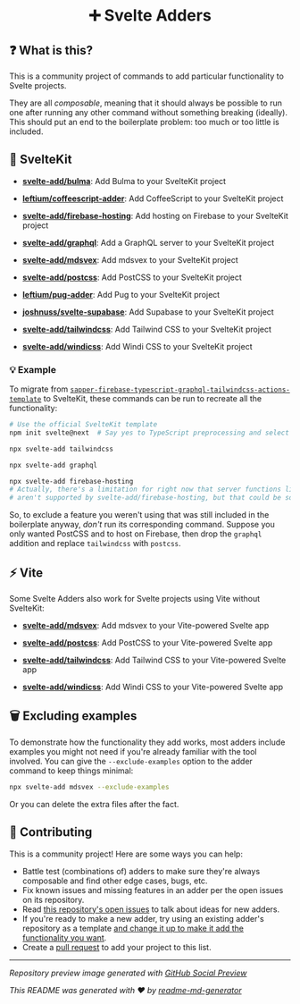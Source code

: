 <h1 align="center">➕ Svelte Adders</h1>

## ❓ What is this?
This is a community project of commands to add particular functionality to Svelte projects.

They are all *composable*, meaning that it should always be possible to run one after running any other command without something breaking (ideally). This should put an end to the boilerplate problem: too much or too little is included.

## 🧰 SvelteKit
* [**svelte-add/bulma**](https://github.com/svelte-add/bulma): Add Bulma to your SvelteKit project

* [**leftium/coffeescript-adder**](https://github.com/Leftium/coffeescript-adder): Add CoffeeScript to your SvelteKit project

* [**svelte-add/firebase-hosting**](https://github.com/svelte-add/firebase-hosting): Add hosting on Firebase to your SvelteKit project

* [**svelte-add/graphql**](https://github.com/svelte-add/graphql): Add a GraphQL server to your SvelteKit project

* [**svelte-add/mdsvex**](https://github.com/svelte-add/mdsvex): Add mdsvex to your SvelteKit project

* [**svelte-add/postcss**](https://github.com/svelte-add/postcss): Add PostCSS to your SvelteKit project

* [**leftium/pug-adder**](https://github.com/Leftium/pug-adder): Add Pug to your SvelteKit project

* [**joshnuss/svelte-supabase**](https://github.com/joshnuss/svelte-supabase): Add Supabase to your SvelteKit project

* [**svelte-add/tailwindcss**](https://github.com/svelte-add/tailwindcss): Add Tailwind CSS to your SvelteKit project

* [**svelte-add/windicss**](https://github.com/svelte-add/windicss): Add Windi CSS to your SvelteKit project

### 💡 Example
To migrate from [`sapper-firebase-typescript-graphql-tailwindcss-actions-template`](https://github.com/babichjacob/sapper-firebase-typescript-graphql-tailwindcss-actions-template) to SvelteKit, these commands can be run to recreate all the functionality:

```sh
# Use the official SvelteKit template
npm init svelte@next  # Say yes to TypeScript preprocessing and select plain CSS

npx svelte-add tailwindcss

npx svelte-add graphql

npx svelte-add firebase-hosting
# Actually, there's a limitation for right now that server functions like a GraphQL server
# aren't supported by svelte-add/firebase-hosting, but that could be solved later!
```

So, to exclude a feature you weren't using that was still included in the boilerplate anyway, *don't* run its corresponding command. Suppose you only wanted PostCSS and to host on Firebase, then drop the `graphql` addition and replace `tailwindcss` with `postcss`.

## ⚡️ Vite
Some Svelte Adders also work for Svelte projects using Vite without SvelteKit:

* [**svelte-add/mdsvex**](https://github.com/svelte-add/mdsvex): Add mdsvex to your Vite-powered Svelte app

* [**svelte-add/postcss**](https://github.com/svelte-add/postcss): Add PostCSS to your Vite-powered Svelte app

* [**svelte-add/tailwindcss**](https://github.com/svelte-add/tailwindcss): Add Tailwind CSS to your Vite-powered Svelte app

* [**svelte-add/windicss**](https://github.com/svelte-add/windicss): Add Windi CSS to your Vite-powered Svelte app

## 🗑 Excluding examples
To demonstrate how the functionality they add works, most adders include examples you might not need if you're already familiar with the tool involved. You can give the `--exclude-examples` option to the adder command to keep things minimal:

```sh
npx svelte-add mdsvex --exclude-examples
```

Or you can delete the extra files after the fact.

## 🎁 Contributing
This is a community project! Here are some ways you can help:
* Battle test (combinations of) adders to make sure they're always composable and find other edge cases, bugs, etc.
* Fix known issues and missing features in an adder per the open issues on its repository.
* Read [this repository's open issues](https://github.com/svelte-add/svelte-adders/issues) to talk about ideas for new adders.
* If you're ready to make a new adder, try using an existing adder's repository as a template [and change it up to make it add the functionality you want](https://usepreset.dev/).
* Create a [pull request](https://github.com/svelte-add/svelte-adders/pulls) to add your project to this list.

---

*Repository preview image generated with [GitHub Social Preview](https://social-preview.pqt.dev/)*

_This README was generated with ❤️ by [readme-md-generator](https://github.com/kefranabg/readme-md-generator)_
